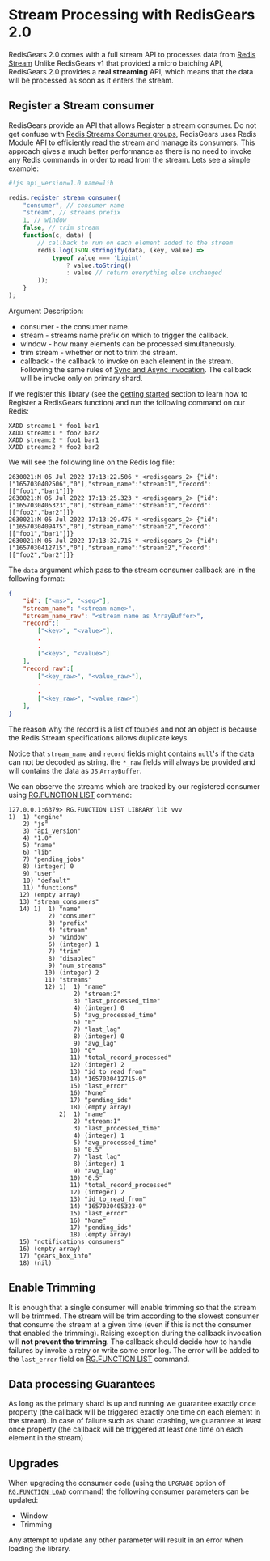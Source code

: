 # Stream Processing with RedisGears 2.0

RedisGears 2.0 comes with a full stream API to processes data from [Redis Stream](https://redis.io/docs/manual/data-types/streams/) Unlike RedisGears v1 that provided a micro batching API, RedisGears 2.0 provides a **real streaming** API, which means that the data will be processed as soon as it enters the stream.

## Register a Stream consumer

RedisGears provide an API that allows Register a stream consumer. Do not get confuse with [Redis Streams Consumer groups](https://redis.io/docs/manual/data-types/streams/#consumer-groups), RedisGears uses Redis Module API to efficiently read the stream and manage its consumers. This approach gives a much better performance as there is no need to invoke any Redis commands in order to read from the stream. Lets see a simple example:

```js
#!js api_version=1.0 name=lib

redis.register_stream_consumer(
    "consumer", // consumer name
    "stream", // streams prefix
    1, // window
    false, // trim stream
    function(c, data) {
        // callback to run on each element added to the stream
        redis.log(JSON.stringify(data, (key, value) =>
            typeof value === 'bigint'
                ? value.toString()
                : value // return everything else unchanged
        ));
    }
);
```

Argument Description:

* consumer - the consumer name.
* stream - streams name prefix on which to trigger the callback.
* window - how many elements can be processed simultaneously.
* trim stream - whether or not to trim the stream.
* callback - the callback to invoke on each element in the stream. Following the same rules of [Sync and Async invocation](sync_and_async_run.md). The callback will be invoke only on primary shard.

If we register this library (see the [getting started](../README.md) section to learn how to Register a RedisGears function) and run the following command on our Redis:

```
XADD stream:1 * foo1 bar1
XADD stream:1 * foo2 bar2
XADD stream:2 * foo1 bar1
XADD stream:2 * foo2 bar2
```

We will see the following line on the Redis log file:

```
2630021:M 05 Jul 2022 17:13:22.506 * <redisgears_2> {"id":["1657030402506","0"],"stream_name":"stream:1","record":[["foo1","bar1"]]}
2630021:M 05 Jul 2022 17:13:25.323 * <redisgears_2> {"id":["1657030405323","0"],"stream_name":"stream:1","record":[["foo2","bar2"]]}
2630021:M 05 Jul 2022 17:13:29.475 * <redisgears_2> {"id":["1657030409475","0"],"stream_name":"stream:2","record":[["foo1","bar1"]]}
2630021:M 05 Jul 2022 17:13:32.715 * <redisgears_2> {"id":["1657030412715","0"],"stream_name":"stream:2","record":[["foo2","bar2"]]}
```

The `data` argument which pass to the stream consumer callback are in the following format:

```json
{
    "id": ["<ms>", "<seq>"],
    "stream_name": "<stream name>",
    "stream_name_raw": "<stream name as ArrayBuffer>",
    "record":[
        ["<key>", "<value>"],
        .
        .
        ["<key>", "<value>"]
    ],
    "record_raw":[
        ["<key_raw>", "<value_raw>"],
        .
        .
        ["<key_raw>", "<value_raw>"]
    ],
}
```

The reason why the record is a list of touples and not an object is because the Redis Stream specifications allows duplicate keys.

Notice that `stream_name` and `record` fields might contains `null`'s if the data can not be decoded as string. the `*_raw` fields will always be provided and will contains the data as `JS` `ArrayBuffer`.

We can observe the streams which are tracked by our registered consumer using [RG.FUNCTION LIST](commands.md#rgfunction-list) command:

```
127.0.0.1:6379> RG.FUNCTION LIST LIBRARY lib vvv
1)  1) "engine"
    2) "js"
    3) "api_version"
    4) "1.0"
    5) "name"
    6) "lib"
    7) "pending_jobs"
    8) (integer) 0
    9) "user"
    10) "default"
    11) "functions"
   12) (empty array)
   13) "stream_consumers"
   14) 1)  1) "name"
           2) "consumer"
           3) "prefix"
           4) "stream"
           5) "window"
           6) (integer) 1
           7) "trim"
           8) "disabled"
           9) "num_streams"
          10) (integer) 2
          11) "streams"
          12) 1)  1) "name"
                  2) "stream:2"
                  3) "last_processed_time"
                  4) (integer) 0
                  5) "avg_processed_time"
                  6) "0"
                  7) "last_lag"
                  8) (integer) 0
                  9) "avg_lag"
                 10) "0"
                 11) "total_record_processed"
                 12) (integer) 2
                 13) "id_to_read_from"
                 14) "1657030412715-0"
                 15) "last_error"
                 16) "None"
                 17) "pending_ids"
                 18) (empty array)
              2)  1) "name"
                  2) "stream:1"
                  3) "last_processed_time"
                  4) (integer) 1
                  5) "avg_processed_time"
                  6) "0.5"
                  7) "last_lag"
                  8) (integer) 1
                  9) "avg_lag"
                 10) "0.5"
                 11) "total_record_processed"
                 12) (integer) 2
                 13) "id_to_read_from"
                 14) "1657030405323-0"
                 15) "last_error"
                 16) "None"
                 17) "pending_ids"
                 18) (empty array)
   15) "notifications_consumers"
   16) (empty array)
   17) "gears_box_info"
   18) (nil)

```

## Enable Trimming

It is enough that a single consumer will enable trimming so that the stream will be trimmed. The stream will be trim according to the slowest consumer that consume the stream at a given time (even if this is not the consumer that enabled the trimming). Raising exception during the callback invocation will **not prevent the trimming**. The callback should decide how to handle failures by invoke a retry or write some error log. The error will be added to the `last_error` field on [RG.FUNCTION LIST](commands.md#rgfunction-list) command.

## Data processing Guarantees

As long as the primary shard is up and running we guarantee exactly once property (the callback will be triggered exactly one time on each element in the stream). In case of failure such as shard crashing, we guarantee at least once property (the callback will be triggered at least one time on each element in the stream)

## Upgrades

When upgrading the consumer code (using the `UPGRADE` option of [`RG.FUNCTION LOAD`](commands.md#rgfunction-load) command) the following consumer parameters can be updated:

* Window
* Trimming

Any attempt to update any other parameter will result in an error when loading the library.
